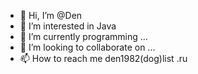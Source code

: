 - 👋 Hi, I’m @Den
- 👀 I’m interested in Java
- 🌱 I’m currently  programming ...
- 💞️ I’m looking to collaborate on ...
- 📫 How to reach me den1982(dog)list .ru

<!---
Dvorneg/Dvorneg is a ✨ special ✨ repository because its `README.md` (this file) appears on your GitHub profile.
You can click the Preview link to take a look at your changes.
--->

